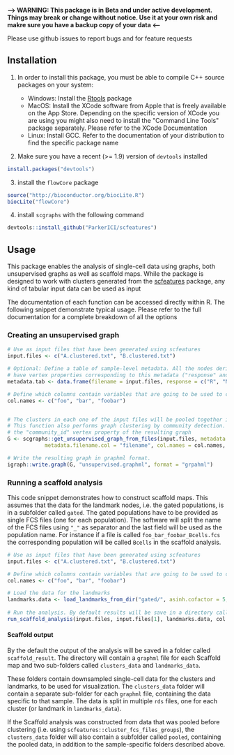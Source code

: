 **--> WARNING: This package is in Beta and under active development. Things may break or change without notice. Use it at your own risk and makre sure you have a backup copy of your data <--**

Please use github issues to report bugs and for feature requests



## Installation

1. In order to install this package, you must be able to compile C++ source packages on your system:
    - Windows: Install the [Rtools](https://cran.r-project.org/bin/windows/Rtools/) package
    - MacOS:  Install the XCode software from Apple that is freely available on the App Store. Depending on the specific version of XCode you are using you might also need to install the "Command Line Tools" package separately. Please refer to the XCode Documentation
    - Linux: Install GCC. Refer to the documentation of your distribution to find the specific package name

2. Make sure you have a recent (>= 1.9) version of `devtools` installed
```R
install.packages("devtools")
```
3. install the `flowCore` package
```R
source("http://bioconductor.org/biocLite.R")
biocLite("flowCore")
```

4. install `scgraphs` with the following command

```R
devtools::install_github("ParkerICI/scfeatures")
```


## Usage

This package enables the analysis of single-cell data using graphs, both unsupervised graphs as well as scaffold maps. While the package is designed to work with clusters generated from the [scfeatures](https://github.com/ParkerICI/scfeatures) package, any kind of tabular input data can be used as input

The documentation of each function can be accessed directly within R. The following snippet demonstrate typical usage. Please refer to the full documentation for a complete breakdown of all the options

### Creating an unsupervised graph

```R
# Use as input files that have been generated using scfeatures
input.files <- c("A.clustered.txt", "B.clustered.txt")

# Optional: Define a table of sample-level metadata. All the nodes derived from the corresponding cluster file will
# have vertex properties corresponding to this metadata ("response" and "pfs" in this example)
metadata.tab <- data.frame(filename = input.files, response = c("R", "NR"), pfs = c(12, 7))

# Define which columns contain variables that are going to be used to calculate similarities between the nodes
col.names <- c("foo", "bar", "foobar")


# The clusters in each one of the input files will be pooled together in a single graph
# This function also performs graph clustering by community detection. The community assignments are contained in
# the "community_id" vertex property of the resulting graph
G <- scgraphs::get_unsupervised_graph_from_files(input.files, metadata.tab = metadata.tab, 
            metadata.filename.col = "filename", col.names = col.names, filtering.threshold = 15)

# Write the resulting graph in graphml format. 
igraph::write.graph(G, "unsupervised.graphml", format = "grpahml")

```

### Running a scaffold analysis

This code snippet demonstrates how to construct scaffold maps. This assumes that the data for the landmark nodes, i.e. the gated populations, is in a subfolder called `gated`. The gated populations have to be provided as single FCS files (one for each population). The software will split the name of the FCS files using `"_"` as separator and the last field will be used as the population name. For instance if a file is called `foo_bar_foobar_Bcells.fcs` the corresponding population will be called `Bcells` in the scaffold analysis.


```R
# Use as input files that have been generated using scfeatures
input.files <- c("A.clustered.txt", "B.clustered.txt")

# Define which columns contain variables that are going to be used to calculate similarities between the nodes
col.names <- c("foo", "bar", "foobar")

# Load the data for the landmarks
landmarks.data <- load_landmarks_from_dir("gated/", asinh.cofactor = 5, transform.data = T)
    
# Run the analysis. By default results will be save in a directory called "scaffold_result"
run_scaffold_analysis(input.files, input.files[1], landmarks.data, col.names)
```

#### Scaffold output

By the default the output of the analysis will be saved in a folder called `scaffold_result`. The directory will contain a `graphml` file for each Scaffold map and two sub-folders called `clusters_data` and `landmarks_data`.

These folders contain downsampled single-cell data for the clusters and landmarks, to be used for visualization. The `clusters_data` folder will contain a separate sub-folder for each `graphml` file, containing the data specific to that sample. The data is split in multiple `rds` files, one for each cluster (or landmark in `landmarks_data`). 

If the Scaffold analysis was constructed from data that was pooled before clustering (i.e. using `scfeatures::cluster_fcs_files_groups`), the `clusters_data` folder will also contain a subfolder called `pooled`, containing the pooled data, in addition to the sample-specific folders described above.